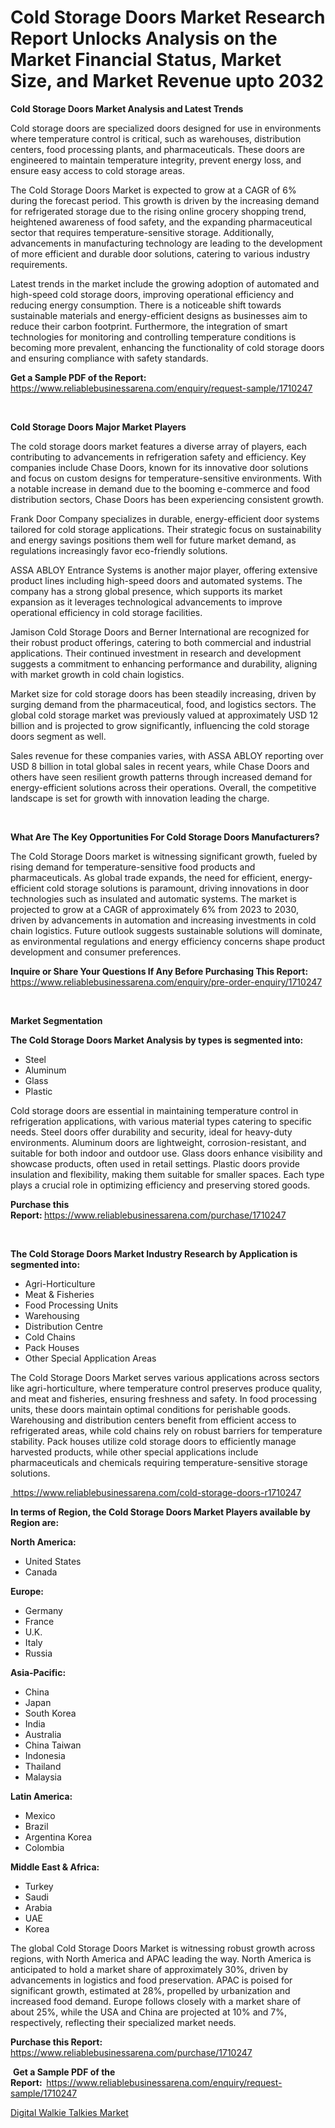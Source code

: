<p><h1>Cold Storage Doors Market Research Report Unlocks Analysis on the Market Financial Status, Market Size, and Market Revenue upto 2032</h1></p><p><strong>Cold Storage Doors Market Analysis and Latest Trends</strong></p>
<p><p>Cold storage doors are specialized doors designed for use in environments where temperature control is critical, such as warehouses, distribution centers, food processing plants, and pharmaceuticals. These doors are engineered to maintain temperature integrity, prevent energy loss, and ensure easy access to cold storage areas.</p><p>The Cold Storage Doors Market is expected to grow at a CAGR of 6% during the forecast period. This growth is driven by the increasing demand for refrigerated storage due to the rising online grocery shopping trend, heightened awareness of food safety, and the expanding pharmaceutical sector that requires temperature-sensitive storage. Additionally, advancements in manufacturing technology are leading to the development of more efficient and durable door solutions, catering to various industry requirements.</p><p>Latest trends in the market include the growing adoption of automated and high-speed cold storage doors, improving operational efficiency and reducing energy consumption. There is a noticeable shift towards sustainable materials and energy-efficient designs as businesses aim to reduce their carbon footprint. Furthermore, the integration of smart technologies for monitoring and controlling temperature conditions is becoming more prevalent, enhancing the functionality of cold storage doors and ensuring compliance with safety standards.</p></p>
<p><strong>Get a Sample PDF of the Report:&nbsp;</strong> <a href="https://www.reliablebusinessarena.com/enquiry/request-sample/1710247?utm_campaign=1932&utm_medium=2&utm_source=Github&utm_content=ia&utm_term=22022025&utm_id=cold-storage-doors">https://www.reliablebusinessarena.com/enquiry/request-sample/1710247</a></p>
<p>&nbsp;</p>
<p><strong>Cold Storage Doors Major Market Players</strong></p>
<p><p>The cold storage doors market features a diverse array of players, each contributing to advancements in refrigeration safety and efficiency. Key companies include Chase Doors, known for its innovative door solutions and focus on custom designs for temperature-sensitive environments. With a notable increase in demand due to the booming e-commerce and food distribution sectors, Chase Doors has been experiencing consistent growth.</p><p>Frank Door Company specializes in durable, energy-efficient door systems tailored for cold storage applications. Their strategic focus on sustainability and energy savings positions them well for future market demand, as regulations increasingly favor eco-friendly solutions.</p><p>ASSA ABLOY Entrance Systems is another major player, offering extensive product lines including high-speed doors and automated systems. The company has a strong global presence, which supports its market expansion as it leverages technological advancements to improve operational efficiency in cold storage facilities.</p><p>Jamison Cold Storage Doors and Berner International are recognized for their robust product offerings, catering to both commercial and industrial applications. Their continued investment in research and development suggests a commitment to enhancing performance and durability, aligning with market growth in cold chain logistics.</p><p>Market size for cold storage doors has been steadily increasing, driven by surging demand from the pharmaceutical, food, and logistics sectors. The global cold storage market was previously valued at approximately USD 12 billion and is projected to grow significantly, influencing the cold storage doors segment as well.</p><p>Sales revenue for these companies varies, with ASSA ABLOY reporting over USD 8 billion in total global sales in recent years, while Chase Doors and others have seen resilient growth patterns through increased demand for energy-efficient solutions across their operations. Overall, the competitive landscape is set for growth with innovation leading the charge.</p></p>
<p>&nbsp;</p>
<p><strong>What Are The Key Opportunities For Cold Storage Doors Manufacturers?</strong></p>
<p><p>The Cold Storage Doors market is witnessing significant growth, fueled by rising demand for temperature-sensitive food products and pharmaceuticals. As global trade expands, the need for efficient, energy-efficient cold storage solutions is paramount, driving innovations in door technologies such as insulated and automatic systems. The market is projected to grow at a CAGR of approximately 6% from 2023 to 2030, driven by advancements in automation and increasing investments in cold chain logistics. Future outlook suggests sustainable solutions will dominate, as environmental regulations and energy efficiency concerns shape product development and consumer preferences.</p></p>
<p><strong>Inquire or Share Your Questions If Any Before Purchasing This Report:</strong> <a href="https://www.reliablebusinessarena.com/enquiry/pre-order-enquiry/1710247?utm_campaign=1932&utm_medium=2&utm_source=Github&utm_content=ia&utm_term=22022025&utm_id=cold-storage-doors">https://www.reliablebusinessarena.com/enquiry/pre-order-enquiry/1710247</a></p>
<p>&nbsp;</p>
<p><strong>Market Segmentation</strong></p>
<p><strong>The Cold Storage Doors Market Analysis by types is segmented into:</strong></p>
<p><ul><li>Steel</li><li>Aluminum</li><li>Glass</li><li>Plastic</li></ul></p>
<p><p>Cold storage doors are essential in maintaining temperature control in refrigeration applications, with various material types catering to specific needs. Steel doors offer durability and security, ideal for heavy-duty environments. Aluminum doors are lightweight, corrosion-resistant, and suitable for both indoor and outdoor use. Glass doors enhance visibility and showcase products, often used in retail settings. Plastic doors provide insulation and flexibility, making them suitable for smaller spaces. Each type plays a crucial role in optimizing efficiency and preserving stored goods.</p></p>
<p><strong>Purchase this Report:&nbsp;</strong><a href="https://www.reliablebusinessarena.com/purchase/1710247?utm_campaign=1932&utm_medium=2&utm_source=Github&utm_content=ia&utm_term=22022025&utm_id=cold-storage-doors">https://www.reliablebusinessarena.com/purchase/1710247</a></p>
<p>&nbsp;</p>
<p><strong>The Cold Storage Doors Market Industry Research by Application is segmented into:</strong></p>
<p><ul><li>Agri-Horticulture</li><li>Meat & Fisheries</li><li>Food Processing Units</li><li>Warehousing</li><li>Distribution Centre</li><li>Cold Chains</li><li>Pack Houses</li><li>Other Special Application Areas</li></ul></p>
<p><p>The Cold Storage Doors Market serves various applications across sectors like agri-horticulture, where temperature control preserves produce quality, and meat and fisheries, ensuring freshness and safety. In food processing units, these doors maintain optimal conditions for perishable goods. Warehousing and distribution centers benefit from efficient access to refrigerated areas, while cold chains rely on robust barriers for temperature stability. Pack houses utilize cold storage doors to efficiently manage harvested products, while other special applications include pharmaceuticals and chemicals requiring temperature-sensitive storage solutions.</p></p>
<p><a href="https://www.reliablebusinessarena.com/cold-storage-doors-r1710247?utm_campaign=1932&utm_medium=2&utm_source=Github&utm_content=ia&utm_term=22022025&utm_id=cold-storage-doors">&nbsp;https://www.reliablebusinessarena.com/cold-storage-doors-r1710247</a></p>
<p><strong>In terms of Region, the Cold Storage Doors Market Players available by Region are:</strong></p>
<p>
    <p> <strong> North America: </strong>
        <ul>
            <li>United States</li>
            <li>Canada</li>
        </ul>
        </p> 
    <p> <strong> Europe: </strong>
        <ul>
            <li>Germany</li>
            <li>France</li>
            <li>U.K.</li>
            <li>Italy</li>
            <li>Russia</li>
        </ul>
        </p> 
    <p> <strong> Asia-Pacific: </strong>
        <ul>
            <li>China</li>
            <li>Japan</li>
            <li>South Korea</li>
            <li>India</li>
            <li>Australia</li>
            <li>China Taiwan</li>
            <li>Indonesia</li>
            <li>Thailand</li>
            <li>Malaysia</li>
        </ul>
        </p> 
    <p> <strong> Latin America: </strong>
        <ul>
            <li>Mexico</li>
            <li>Brazil</li>
            <li>Argentina Korea</li>
            <li>Colombia</li>
        </ul>
        </p> 
    <p> <strong> Middle East & Africa: </strong>
        <ul>
            <li>Turkey</li>
            <li>Saudi</li>
            <li>Arabia</li>
            <li>UAE</li>
            <li>Korea</li>
        </ul>
    </p>
    </p>
<p><p>The global Cold Storage Doors Market is witnessing robust growth across regions, with North America and APAC leading the way. North America is anticipated to hold a market share of approximately 30%, driven by advancements in logistics and food preservation. APAC is poised for significant growth, estimated at 28%, propelled by urbanization and increased food demand. Europe follows closely with a market share of about 25%, while the USA and China are projected at 10% and 7%, respectively, reflecting their specialized market needs.</p></p>
<p><strong>Purchase this Report: </strong><a href="https://www.reliablebusinessarena.com/purchase/1710247?utm_campaign=1932&utm_medium=2&utm_source=Github&utm_content=ia&utm_term=22022025&utm_id=cold-storage-doors">https://www.reliablebusinessarena.com/purchase/1710247</a></p>
<p>&nbsp;<strong>Get a Sample PDF of the Report:&nbsp;&nbsp;</strong><a href="https://www.reliablebusinessarena.com/enquiry/request-sample/1710247?utm_campaign=1932&utm_medium=2&utm_source=Github&utm_content=ia&utm_term=22022025&utm_id=cold-storage-doors">https://www.reliablebusinessarena.com/enquiry/request-sample/1710247</a></p>
<p><strong></strong></p>
<p><p><a href="https://github.com/luckyshygirl/Market-Research-Report-List-7/blob/main/digital-walkie-talkies-market.md?utm_campaign=1932&utm_medium=2&utm_source=Github&utm_content=ia&utm_term=22022025&utm_id=cold-storage-doors">Digital Walkie Talkies Market</a></p></p>